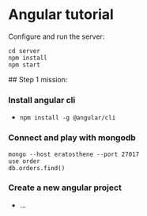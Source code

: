 # Angular tutorial

Configure and run the server:
```
cd server
npm install
npm start
```

## Step 1 mission:

### Install angular cli 
* `npm install -g @angular/cli`

### Connect and play with mongodb
```
mongo --host eratosthene --port 27017
use order
db.orders.find()
```

### Create a new angular project
* ...

